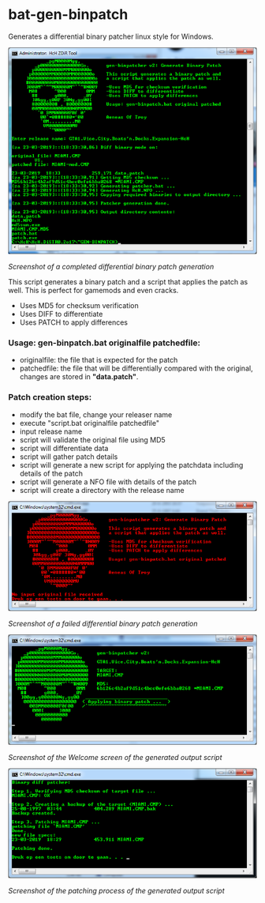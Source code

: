 # bat-gen-binpatch
Generates a differential binary patcher linux style for Windows.

![alt text](https://github.com/aeneasoftroy/bat-gen-binpatch/blob/master/gen-binpatcher_v2_diff_ok.png)

*Screenshot of a completed differential binary patch generation*

This script generates a binary patch and a script that applies the patch as well. This is perfect for gamemods and even cracks.

* Uses MD5 for checksum verification
* Uses DIFF to differentiate
* Uses PATCH to apply differences

### Usage: gen-binpatch.bat originalfile patchedfile:
* originalfile: the file that is expected for the patch
* patchedfile: the file that will be differentially compared with the original, changes are stored in **"data.patch"**.

### Patch creation steps:
* modify the bat file, change your releaser name
* execute "script.bat originalfile patchedfile"
* input release name
* script will validate the original file using MD5
* script will differentiate data
* script will gather patch details
* script will generate a new script for applying the patchdata including details of the patch
* script will generate a NFO file with details of the patch
* script will create a directory with the release name

![alt text](https://github.com/aeneasoftroy/bat-gen-binpatch/blob/master/gen-binpatcher_v2_diff_error.png)

*Screenshot of a failed differential binary patch generation*

![alt text](https://github.com/aeneasoftroy/bat-gen-binpatch/blob/master/gen-binpatcher_v2_apply_screen01.png)

*Screenshot of the Welcome screen of the generated output script*

![alt text](https://github.com/aeneasoftroy/bat-gen-binpatch/blob/master/gen-binpatcher_v2_apply_screen02.png)

*Screenshot of the patching process of the generated output script*
